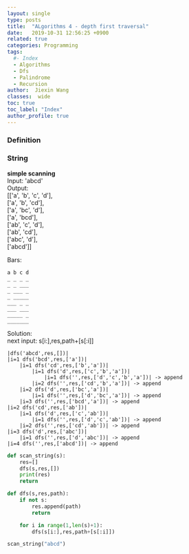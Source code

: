 ```yaml
---
layout: single
type: posts
title:  "ALgorithms 4 - depth first traversal"
date:   2019-10-31 12:56:25 +0900
related: true
categories: Programming
tags:
  #- Index
  - Algorithms
  - Dfs
  - Palindrome
  - Recursion
author:  Jiexin Wang
classes:  wide
toc: true
toc_label: "Index"
author_profile: true
---
```


### Definition

### String

**simple scanning**  
Input: 'abcd'  
Output:  
[['a', 'b', 'c', 'd'],  
['a', 'b', 'cd'],  
['a', 'bc', 'd'],  
['a', 'bcd'],  
['ab', 'c', 'd'],  
['ab', 'cd'],  
['abc', 'd'],  
['abcd']]  

Bars:  

    a b c d
    _ _ _ _
    _ _ ___
    _ ___ _
    _ _____
    ___ _ _
    ___ ___
    _____ _
    _______

Solution:  
next input: s[i:],res,path+[s[:i]]

    |dfs('abcd',res,[])|
    |i=1 dfs('bcd',res,['a'])|
        |i=1 dfs('cd',res,['b','a'])|                                  
            |i=1 dfs('d',res,['c','b','a'])|
                |i=1 dfs('',res,['d','c','b','a'])| -> append
            |i=2 dfs('',res,['cd','b','a'])| -> append
        |i=2 dfs('d',res,['bc','a'])|
            |i=1 dfs('',res,['d','bc','a'])| -> append
        |i=3 dfs('',res,['bcd','a'])| -> append
    |i=2 dfs('cd',res,['ab'])|
        |i=1 dfs('d',res,['c','ab'])|
            |i=1 dfs('',res,['d','c','ab'])| -> append
        |i=2 dfs('',res,['cd','ab'])| -> append
    |i=3 dfs('d',res,['abc'])|
        |i=1 dfs('',res,['d','abc'])| -> append
    |i=4 dfs('',res,['abcd'])| -> append


```python
def scan_string(s):
    res=[]
    dfs(s,res,[])
    print(res)
    return

def dfs(s,res,path):
    if not s:
        res.append(path)
        return

    for i in range(1,len(s)+1):
        dfs(s[i:],res,path+[s[:i]])

scan_string("abcd")
```
